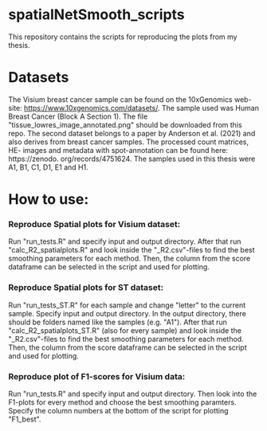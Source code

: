 spatialNetSmooth_scripts
=========
This repository contains the scripts for reproducing the plots from my thesis.
# Datasets
The Visium breast cancer sample can be found on the 10xGenomics web-
site: https://www.10xgenomics.com/datasets/. The sample used was Human Breast Cancer (Block A Section 1).
The file "tissue_lowres_image_annotated.png" should be downloaded from this repo.
The second dataset belongs to a paper by Anderson et al. (2021) and
also derives from breast cancer samples. The processed count matrices, HE-
images and metadata with spot-annotation can be found here: https://zenodo.
org/records/4751624. The samples used in this thesis were A1, B1, C1, D1,
E1 and H1.


# How to use:
### Reproduce Spatial plots for Visium dataset:
Run "run_tests.R" and specify input and output directory. After that run "calc_R2_spatialplots.R" and look inside the "_R2.csv"-files to find the best smoothing parameters for each method. Then, the column from the score dataframe can be selected in the script and used for plotting.

### Reproduce Spatial plots for ST dataset: 
Run "run_tests_ST.R" for each sample and change "letter" to the current sample. Specify input and output directory. In the output directory, there should be folders named like the samples (e.g. "A1").
After that run "calc_R2_spatialplots_ST.R" (also for every sample) and look inside the "_R2.csv"-files to find the best smoothing parameters for each method. Then, the column from the score dataframe can be selected in the script and used for plotting.

### Reproduce plot of F1-scores for Visium data:
Run "run_tests.R" and specify input and output directory. Then look into the F1-plots for every method and choose the best smoothing paramters. Specify the column numbers at the bottom of the script for plotting "F1_best".

